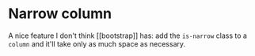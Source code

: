 # Narrow column
A nice feature I don't think [[bootstrap]] has: add the `is-narrow` class to a `column` and it'll take only as much space as necessary.
